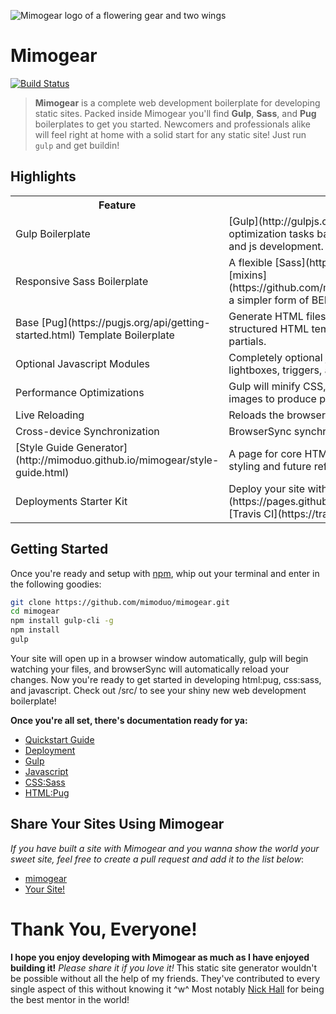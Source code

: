 ![Mimogear logo of a flowering gear and two wings](http://image.prntscr.com/image/e86217163ef747b3af55d3e2b29be4dc.png)

# Mimogear

[![Build Status](https://travis-ci.org/mimoduo/mimogear.svg?branch=master)](https://travis-ci.org/mimoduo/mimogear)

> **Mimogear** is a complete web development boilerplate for developing static sites. Packed inside Mimogear you'll find **Gulp**, **Sass**, and **Pug** boilerplates to get you started. Newcomers and professionals alike will feel right at home with a solid start for any static site! Just run `gulp` and get buildin!

## Highlights

<table>
  <tr>
    <th>Feature</th>
    <th>Summary</th>
  </tr>
  <tr>
    <td>Gulp Boilerplate</td>
    <td>[Gulp](http://gulpjs.com/) intelligently handles compilation and optimization tasks based on the environment for speedier Sass, Pug, and js development.</td>
  </tr>
  <tr>
    <td>Responsive Sass Boilerplate</td>
    <td>A flexible [Sass](http://sass-lang.com/) boilerplate with various [mixins](https://github.com/mimoduo/mimogear/tree/master/src/sass/utilities), a simpler form of BEM, and a platform agnostic approach.</td>
  </tr>
  <tr>
    <td>Base [Pug](https://pugjs.org/api/getting-started.html) Template Boilerplate</td>
    <td>Generate HTML files faster with Pug's condensed syntax, a highly structured HTML template setup, markdown support, and starter partials.</td>
  </tr>
  <tr>
    <td>Optional Javascript Modules</td>
    <td>Completely optional javascript modules to create slideshows, lightboxes, triggers, and elements on the fly.</td>
  </tr>
  <tr>
    <td>Performance Optimizations</td>
    <td>Gulp will minify CSS, concatenate & uglify javascript, and optimize images to produce performant static pages.</td>
  </tr>
  <tr>
    <td>Live Reloading</td>
    <td>Reloads the browser whenever you make a change to a file.</td>
  </tr>
  <tr>
    <td>Cross-device Synchronization</td>
    <td>BrowserSync synchronizes actions across devices for quicker testing.</td>
  </tr>
  <tr>
    <td>[Style Guide Generator](http://mimoduo.github.io/mimogear/style-guide.html)</td>
    <td>A page for core HTML elements is created by default for easier site styling and future referencing.</td>
  </tr>
  <tr>
    <td>Deployments Starter Kit</td>
    <td>Deploy your site with boilerplates for [github pages](https://pages.github.com/), and [surge](https://surge.sh/) with a [Travis CI](https://travis-ci.org/) starter kit.</td>
  </tr>
</table>

## Getting Started

Once you're ready and setup with [npm](https://docs.npmjs.com/getting-started/installing-node), whip out your terminal and enter in the following goodies:

```sh
git clone https://github.com/mimoduo/mimogear.git
cd mimogear
npm install gulp-cli -g
npm install
gulp
```

Your site will open up in a browser window automatically, gulp will begin watching your files, and browserSync will automatically reload your changes. Now you're ready to get started in developing html:pug, css:sass, and javascript. Check out /src/ to see your shiny new web development boilerplate!

**Once you're all set, there's documentation ready for ya:**

* [Quickstart Guide](https://github.com/mimoduo/mimogear/tree/master/docs)
* [Deployment](https://github.com/mimoduo/mimogear/tree/master/docs/deployment)
* [Gulp](https://github.com/mimoduo/mimogear/tree/master/docs/gulp)
* [Javascript](https://github.com/mimoduo/mimogear/tree/master/docs/javascript)
* [CSS:Sass](https://github.com/mimoduo/mimogear/tree/master/docs/sass)
* [HTML:Pug](https://github.com/mimoduo/mimogear/tree/master/docs/pug)

## Share Your Sites Using Mimogear

*If you have built a site with Mimogear and you wanna show the world your sweet site, feel free to create a pull request and add it to the list below*:

* [mimogear](http://mimoduo.github.io/mimogear/)
* [Your Site!](#)

# Thank You, Everyone!

**I hope you enjoy developing with Mimogear as much as I have enjoyed building it!** *Please share it if you love it!* This static site generator wouldn't be possible without all the help of my friends. They've contributed to every single aspect of this without knowing it ^w^ Most notably [Nick Hall](https://github.com/nhall) for being the best mentor in the world!
